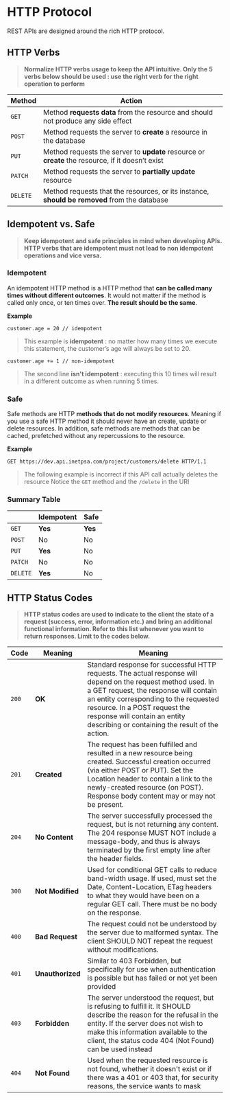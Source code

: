 
# HTTP Protocol

REST APIs are designed around the rich HTTP protocol.

## HTTP Verbs

> **Normalize HTTP verbs usage to keep the API intuitive. Only the 5 verbs below should be used : use the right verb for the right operation to perform** 

|  Method | Action |
|--|--|
|  `GET` | Method **requests data** from the resource and should not produce any side effect |
|  `POST` | Method requests the server to **create** a resource in the database |
|  `PUT` | Method requests the server to **update** resource or **create** the resource, if it doesn’t exist |
|  `PATCH` | Method requests the server to **partially update** resource |
|  `DELETE` | Method requests that the resources, or its instance, **should be removed** from the database|


## Idempotent vs. Safe 

> **Keep idempotent and safe principles in mind when developing APIs. HTTP verbs that are idempotent must not lead to non idempotent operations and vice versa.** 


### Idempotent

An idempotent HTTP method is a HTTP method that **can be called many times without different outcomes**. It would not matter if the method is called only once, or ten times over. **The result should be the same**. 

**Example**

    customer.age = 20 // idempotent

> This example  is **idempotent** : no matter how many times we execute this statement, the customer’s age will always be set to 20. 

    customer.age += 1 // non-idempotent

> The second line **isn't idempotent** : executing this 10 times will result
    in a different outcome as when running 5 times.
 
### Safe

Safe methods are HTTP **methods that do not modify resources**. Meaning if you use a safe HTTP method it should never have an create, update or delete resources. In addition, safe methods are methods that can be cached, prefetched without any repercussions to the resource.

**Example** 

    GET https://dev.api.inetpsa.com/project/customers/delete HTTP/1.1

> The following example is incorrect if this API call actually deletes the resource
> Notice the `GET` method and the `/delete` in the URI

### Summary Table

|               |Idempotent     |Safe       |
|---------------|-------------- |-----------|
|`GET`			|**Yes**		|**Yes**		|
|`POST`			|No			|No					|
|`PUT`			|**Yes**			|No					|
|`PATCH`			|No						|No			|
|`DELETE`			|**Yes**			|No					|

## HTTP Status Codes

> **HTTP status codes are used to indicate to the client the state of a request (success, error, information etc.) and bring an additional functional information. Refer to this list whenever you want to return responses. Limit to the codes below.** 

| Code|Meaning       |Meaning
|-----|-------------|-------------|
|`200`|**OK**|Standard response for successful HTTP requests. The actual response will depend on the request method used. In a GET request, the response will contain an entity corresponding to the requested resource. In a POST request the response will contain an entity describing or containing the result of the action.|		
|`201`|**Created**|The request has been fulfilled and resulted in a new resource being created. Successful creation occurred (via either POST or PUT). Set the Location header to contain a link to the newly-created resource (on POST). Response body content may or may not be present.|		
|`204`|**No Content**|The server successfully processed the request, but is not returning any content. The 204 response MUST NOT include a message-body, and thus is always terminated by the first empty line after the header fields.|		
|`300`|**Not Modified**|Used for conditional GET calls to reduce band-width usage. If used, must set the Date, Content-Location, ETag headers to what they would have been on a regular GET call. There must be no body on the response.|		
|`400`|**Bad Request**|The request could not be understood by the server due to malformed syntax. The client SHOULD NOT repeat the request without modifications. |		
|`401`|**Unauthorized**|Similar to 403 Forbidden, but specifically for use when authentication is possible but has failed or not yet been provided|		
|`403`|**Forbidden**|The server understood the request, but is refusing to fulfill it. It SHOULD describe the reason for the refusal in the entity. If the server does not wish to make this information available to the client, the status code 404 (Not Found) can be used instead|		
|`404`|**Not Found**|Used when the requested resource is not found, whether it doesn't exist or if there was a 401 or 403 that, for security reasons, the service wants to mask|	
